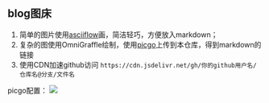 ## blog图床
1. 简单的图片使用[asciiflow](https://asciiflow.com/)画，简洁轻巧，方便放入markdown；
2. 复杂的图使用OmniGraffle绘制，使用[picgo](https://github.com/Molunerfinn/PicGo)上传到本仓库，得到markdown的链接
3. 使用CDN加速github访问 `https://cdn.jsdelivr.net/gh/你的github用户名/仓库名@分支/文件名`

picgo配置：
![](https://cdn.jsdelivr.net/gh/meetbetter/cloudimg@main/img/20210505195655-picgo设置.png)